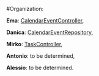 #Organization:

**Ema**: [CalendarEventController](src/main/java/it/unibz/taskcalendarservice/CalendarEventController.java),

**Danica**: [CalendarEventRepository](src/main/java/it/unibz/taskcalendarservice/CalendarEventRepository.java),

**Mirko**: [TaskController](src/main/java/it/unibz/taskcalendarservice/TaskController.java),

**Antonio**: to be determined,

**Alessio**: to be determined.
